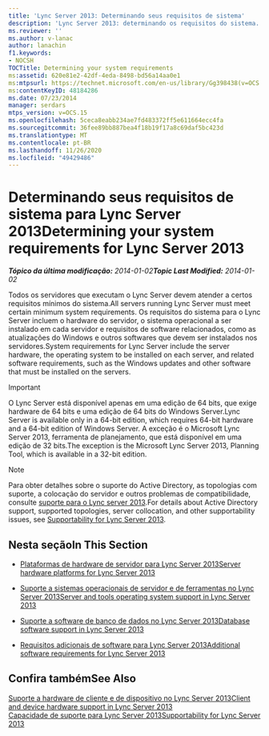 ```yaml
---
title: 'Lync Server 2013: Determinando seus requisitos de sistema'
description: 'Lync Server 2013: determinando os requisitos do sistema.'
ms.reviewer: ''
ms.author: v-lanac
author: lanachin
f1.keywords:
- NOCSH
TOCTitle: Determining your system requirements
ms:assetid: 620e81e2-42df-4eda-8498-bd56a14aa0e1
ms:mtpsurl: https://technet.microsoft.com/en-us/library/Gg398438(v=OCS.15)
ms:contentKeyID: 48184286
ms.date: 07/23/2014
manager: serdars
mtps_version: v=OCS.15
ms.openlocfilehash: 5ceca8eabb234ae7fd483372ff5e611664ecc4fa
ms.sourcegitcommit: 36fee89bb887bea4f18b19f17a8c69daf5bc423d
ms.translationtype: MT
ms.contentlocale: pt-BR
ms.lasthandoff: 11/26/2020
ms.locfileid: "49429486"
---
```

# <a name="determining-your-system-requirements-for-lync-server-2013"></a><span data-ttu-id="e5131-103">Determinando seus requisitos de sistema para Lync Server 2013</span><span class="sxs-lookup"><span data-stu-id="e5131-103">Determining your system requirements for Lync Server 2013</span></span>

<div data-xmlns="http://www.w3.org/1999/xhtml">

<div class="topic" data-xmlns="http://www.w3.org/1999/xhtml" data-msxsl="urn:schemas-microsoft-com:xslt" data-cs="https://msdn.microsoft.com/">

<div data-asp="https://msdn2.microsoft.com/asp">



</div>

<div id="mainSection">

<div id="mainBody"><span data-ttu-id="e5131-104">

<span> </span></span><span class="sxs-lookup"><span data-stu-id="e5131-104">

<span> </span></span></span>

<span data-ttu-id="e5131-105">_**Tópico da última modificação:** 2014-01-02_</span><span class="sxs-lookup"><span data-stu-id="e5131-105">_**Topic Last Modified:** 2014-01-02_</span></span>

<span data-ttu-id="e5131-106">Todos os servidores que executam o Lync Server devem atender a certos requisitos mínimos do sistema.</span><span class="sxs-lookup"><span data-stu-id="e5131-106">All servers running Lync Server must meet certain minimum system requirements.</span></span> <span data-ttu-id="e5131-107">Os requisitos do sistema para o Lync Server incluem o hardware do servidor, o sistema operacional a ser instalado em cada servidor e requisitos de software relacionados, como as atualizações do Windows e outros softwares que devem ser instalados nos servidores.</span><span class="sxs-lookup"><span data-stu-id="e5131-107">System requirements for Lync Server include the server hardware, the operating system to be installed on each server, and related software requirements, such as the Windows updates and other software that must be installed on the servers.</span></span>

<div>


> [!IMPORTANT]  
> <span data-ttu-id="e5131-108">O Lync Server está disponível apenas em uma edição de 64 bits, que exige hardware de 64 bits e uma edição de 64 bits do Windows Server.</span><span class="sxs-lookup"><span data-stu-id="e5131-108">Lync Server is available only in a 64-bit edition, which requires 64-bit hardware and a 64-bit edition of Windows Server.</span></span> <span data-ttu-id="e5131-109">A exceção é o Microsoft Lync Server 2013, ferramenta de planejamento, que está disponível em uma edição de 32 bits.</span><span class="sxs-lookup"><span data-stu-id="e5131-109">The exception is the Microsoft Lync Server 2013, Planning Tool, which is available in a 32-bit edition.</span></span>



</div>

<div>


> [!NOTE]  
> <span data-ttu-id="e5131-110">Para obter detalhes sobre o suporte do Active Directory, as topologias com suporte, a colocação do servidor e outros problemas de compatibilidade, consulte <A href="lync-server-2013-supportability.md">suporte para o Lync server 2013</A>.</span><span class="sxs-lookup"><span data-stu-id="e5131-110">For details about Active Directory support, supported topologies, server collocation, and other supportability issues, see <A href="lync-server-2013-supportability.md">Supportability for Lync Server 2013</A>.</span></span>



</div>

<div>

## <a name="in-this-section"></a><span data-ttu-id="e5131-111">Nesta seção</span><span class="sxs-lookup"><span data-stu-id="e5131-111">In This Section</span></span>

  - [<span data-ttu-id="e5131-112">Plataformas de hardware de servidor para Lync Server 2013</span><span class="sxs-lookup"><span data-stu-id="e5131-112">Server hardware platforms for Lync Server 2013</span></span>](lync-server-2013-server-hardware-platforms.md)

  - [<span data-ttu-id="e5131-113">Suporte a sistemas operacionais de servidor e de ferramentas no Lync Server 2013</span><span class="sxs-lookup"><span data-stu-id="e5131-113">Server and tools operating system support in Lync Server 2013</span></span>](lync-server-2013-server-and-tools-operating-system-support.md)

  - [<span data-ttu-id="e5131-114">Suporte a software de banco de dados no Lync Server 2013</span><span class="sxs-lookup"><span data-stu-id="e5131-114">Database software support in Lync Server 2013</span></span>](lync-server-2013-database-software-support.md)

  - [<span data-ttu-id="e5131-115">Requisitos adicionais de software para Lync Server 2013</span><span class="sxs-lookup"><span data-stu-id="e5131-115">Additional software requirements for Lync Server 2013</span></span>](lync-server-2013-additional-software-requirements.md)

</div>

<div>

## <a name="see-also"></a><span data-ttu-id="e5131-116">Confira também</span><span class="sxs-lookup"><span data-stu-id="e5131-116">See Also</span></span>


[<span data-ttu-id="e5131-117">Suporte a hardware de cliente e de dispositivo no Lync Server 2013</span><span class="sxs-lookup"><span data-stu-id="e5131-117">Client and device hardware support in Lync Server 2013</span></span>](lync-server-2013-client-and-device-hardware-support.md)  
[<span data-ttu-id="e5131-118">Capacidade de suporte para Lync Server 2013</span><span class="sxs-lookup"><span data-stu-id="e5131-118">Supportability for Lync Server 2013</span></span>](lync-server-2013-supportability.md)  
  

<span data-ttu-id="e5131-119"></div>

</div>

<span> </span>

</div>

</div>

</span><span class="sxs-lookup"><span data-stu-id="e5131-119"></div>

</div>

<span> </span>

</div>

</div>

</span></span></div>

